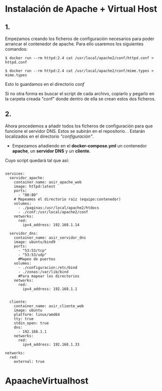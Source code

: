 # Instalación de Apache + Virtual Host

## 1. 

Empezamos creando los ficheros de configuración necesarios para poder arrancar el contenedor de apache. Para ello usaremos los siguientes comandos:

```
$ docker run --rm httpd:2.4 cat /usr/local/apache2/conf/httpd.conf > httpd.conf

```

```
$ docker run --rm httpd:2.4 cat /usr/local/apache2/conf/mime.types > mime.types

```

Esto lo guardamos en el directorio *conf*

Si no otra forma es buscar el script de cada archivo, copiarlo y pegarlo en la carpeta creada "conf" donde dentro de ella se crean estos dos ficheros.


## 2.

Ahora procedemos a añadir todos los ficheros de configuración para que funcione el servidor DNS. Estos se subirán en el repositorio. . Estarán localizados en el directorio *"configuración"*.

- Empezamos añadiendo en el __docker-compose.yml__ un contenedor **apache**, un **servidor DNS** y un **cliente**.

Cuyo script quedará tal que así:

```

services:
  servidor_apache:
    container_name: asir_apache_web
    image: httpd:latest
    ports:
      - "80:80"
    # Mapeamos el directorio raíz (equipo:contenedor)  
    volumes:
      - ./paginas:/usr/local/apache2/htdocs
      - ./conf:/usr/local/apache2/conf   
    networks:
      red:
        ipv4_address: 192.168.1.14

  servidor_dns:
    container_name: asir_servidor_dns
    image: ubuntu/bind9
    ports:
      - "53:53/tcp"
      - "53:53/udp"
      #Mapeo de puertos
    volumes:
      - ./configuracion:/etc/bind
      - ./zonas:/var/lib/bind
      #Para mapear los directorios
    networks:
      red:
        ipv4_address: 192.168.1.1

  
  cliente:
    container_name: asir_cliente_web
    image: ubuntu
    platform: linux/amd64
    tty: true
    stdin_open: true
    dns:
      - 192.168.1.1
    networks:
      red:
        ipv4_address: 192.168.1.33

networks:
  red:
    external: true

```

# ApaacheVirtualhost
